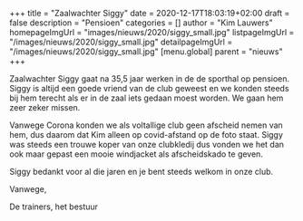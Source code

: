 +++
title = "Zaalwachter Siggy"
date = 2020-12-17T18:03:19+02:00
draft = false
description = "Pensioen"
categories = []
author = "Kim Lauwers"
homepageImgUrl = "images/nieuws/2020/siggy_small.jpg"
listpageImgUrl = "/images/nieuws/2020/siggy_small.jpg"
detailpageImgUrl = "/images/nieuws/2020/siggy_small.jpg"
[menu.global]
    parent = "nieuws"
+++

Zaalwachter Siggy gaat na 35,5 jaar werken in de de sporthal op pensioen. 
Siggy is altijd een goede vriend van de club geweest en we konden steeds bij hem terecht als er in de zaal iets gedaan moest worden.
We gaan hem zeer zeker missen.

Vanwege Corona konden we als voltallige club geen afscheid nemen van hem, dus daarom dat Kim alleen op covid-afstand op de foto staat.
Siggy was steeds een trouwe koper van onze clubkledij dus vonden we het dan ook maar gepast een mooie windjacket als afscheidskado te geven.

Siggy bedankt voor al die jaren en je bent steeds welkom in onze club.

Vanwege,

De trainers, het bestuur